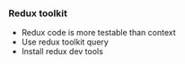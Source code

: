 ### Redux toolkit
- Redux code is more testable than context
- Use redux toolkit query
- Install redux dev tools
